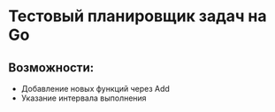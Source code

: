# Тестовый планировщик задач на Go

## Возможности:
* Добавление новых функций через Add
* Указание интервала выполнения